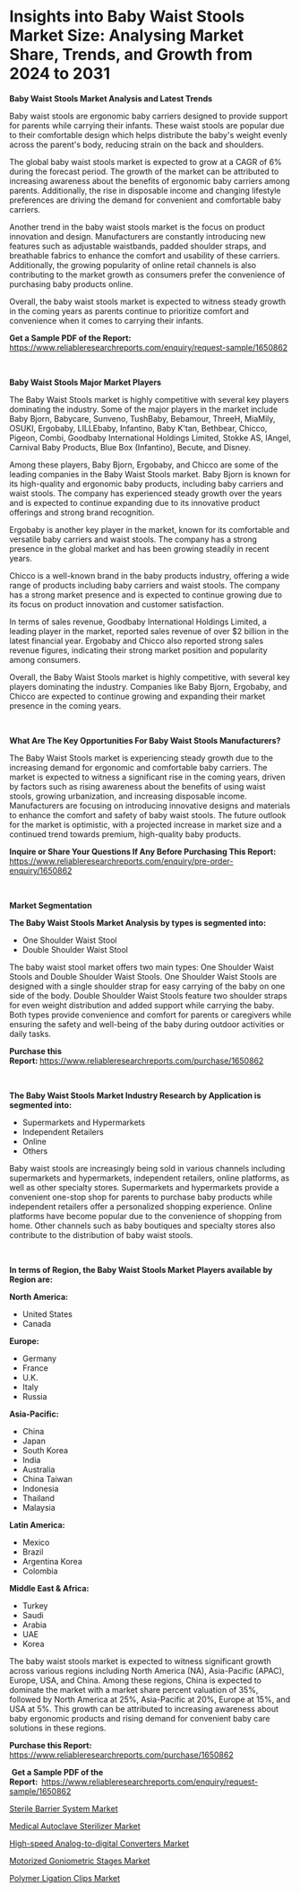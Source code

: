 <p><h1>Insights into Baby Waist Stools Market Size: Analysing Market Share, Trends, and Growth from 2024 to 2031</h1></p><p><strong>Baby Waist Stools Market Analysis and Latest Trends</strong></p>
<p><p>Baby waist stools are ergonomic baby carriers designed to provide support for parents while carrying their infants. These waist stools are popular due to their comfortable design which helps distribute the baby's weight evenly across the parent's body, reducing strain on the back and shoulders.</p><p>The global baby waist stools market is expected to grow at a CAGR of 6% during the forecast period. The growth of the market can be attributed to increasing awareness about the benefits of ergonomic baby carriers among parents. Additionally, the rise in disposable income and changing lifestyle preferences are driving the demand for convenient and comfortable baby carriers.</p><p>Another trend in the baby waist stools market is the focus on product innovation and design. Manufacturers are constantly introducing new features such as adjustable waistbands, padded shoulder straps, and breathable fabrics to enhance the comfort and usability of these carriers. Additionally, the growing popularity of online retail channels is also contributing to the market growth as consumers prefer the convenience of purchasing baby products online.</p><p>Overall, the baby waist stools market is expected to witness steady growth in the coming years as parents continue to prioritize comfort and convenience when it comes to carrying their infants.</p></p>
<p><strong>Get a Sample PDF of the Report:&nbsp;</strong> <a href="https://www.reliableresearchreports.com/enquiry/request-sample/1650862">https://www.reliableresearchreports.com/enquiry/request-sample/1650862</a></p>
<p>&nbsp;</p>
<p><strong>Baby Waist Stools Major Market Players</strong></p>
<p><p>The Baby Waist Stools market is highly competitive with several key players dominating the industry. Some of the major players in the market include Baby Bjorn, Babycare, Sunveno, TushBaby, Bebamour, ThreeH, MiaMily, OSUKI, Ergobaby, LILLEbaby, Infantino, Baby K'tan, Bethbear, Chicco, Pigeon, Combi, Goodbaby International Holdings Limited, Stokke AS, IAngel, Carnival Baby Products, Blue Box (Infantino), Becute, and Disney.</p><p>Among these players, Baby Bjorn, Ergobaby, and Chicco are some of the leading companies in the Baby Waist Stools market. Baby Bjorn is known for its high-quality and ergonomic baby products, including baby carriers and waist stools. The company has experienced steady growth over the years and is expected to continue expanding due to its innovative product offerings and strong brand recognition.</p><p>Ergobaby is another key player in the market, known for its comfortable and versatile baby carriers and waist stools. The company has a strong presence in the global market and has been growing steadily in recent years.</p><p>Chicco is a well-known brand in the baby products industry, offering a wide range of products including baby carriers and waist stools. The company has a strong market presence and is expected to continue growing due to its focus on product innovation and customer satisfaction.</p><p>In terms of sales revenue, Goodbaby International Holdings Limited, a leading player in the market, reported sales revenue of over $2 billion in the latest financial year. Ergobaby and Chicco also reported strong sales revenue figures, indicating their strong market position and popularity among consumers.</p><p>Overall, the Baby Waist Stools market is highly competitive, with several key players dominating the industry. Companies like Baby Bjorn, Ergobaby, and Chicco are expected to continue growing and expanding their market presence in the coming years.</p></p>
<p>&nbsp;</p>
<p><strong>What Are The Key Opportunities For Baby Waist Stools Manufacturers?</strong></p>
<p><p>The Baby Waist Stools market is experiencing steady growth due to the increasing demand for ergonomic and comfortable baby carriers. The market is expected to witness a significant rise in the coming years, driven by factors such as rising awareness about the benefits of using waist stools, growing urbanization, and increasing disposable income. Manufacturers are focusing on introducing innovative designs and materials to enhance the comfort and safety of baby waist stools. The future outlook for the market is optimistic, with a projected increase in market size and a continued trend towards premium, high-quality baby products.</p></p>
<p><strong>Inquire or Share Your Questions If Any Before Purchasing This Report:</strong> <a href="https://www.reliableresearchreports.com/enquiry/pre-order-enquiry/1650862">https://www.reliableresearchreports.com/enquiry/pre-order-enquiry/1650862</a></p>
<p>&nbsp;</p>
<p><strong>Market Segmentation</strong></p>
<p><strong>The Baby Waist Stools Market Analysis by types is segmented into:</strong></p>
<p><ul><li>One Shoulder Waist Stool</li><li>Double Shoulder Waist Stool</li></ul></p>
<p><p>The baby waist stool market offers two main types: One Shoulder Waist Stools and Double Shoulder Waist Stools. One Shoulder Waist Stools are designed with a single shoulder strap for easy carrying of the baby on one side of the body. Double Shoulder Waist Stools feature two shoulder straps for even weight distribution and added support while carrying the baby. Both types provide convenience and comfort for parents or caregivers while ensuring the safety and well-being of the baby during outdoor activities or daily tasks.</p></p>
<p><strong>Purchase this Report:&nbsp;</strong><a href="https://www.reliableresearchreports.com/purchase/1650862">https://www.reliableresearchreports.com/purchase/1650862</a></p>
<p>&nbsp;</p>
<p><strong>The Baby Waist Stools Market Industry Research by Application is segmented into:</strong></p>
<p><ul><li>Supermarkets and Hypermarkets</li><li>Independent Retailers</li><li>Online</li><li>Others</li></ul></p>
<p><p>Baby waist stools are increasingly being sold in various channels including supermarkets and hypermarkets, independent retailers, online platforms, as well as other specialty stores. Supermarkets and hypermarkets provide a convenient one-stop shop for parents to purchase baby products while independent retailers offer a personalized shopping experience. Online platforms have become popular due to the convenience of shopping from home. Other channels such as baby boutiques and specialty stores also contribute to the distribution of baby waist stools.</p></p>
<p>&nbsp;</p>
<p><strong>In terms of Region, the Baby Waist Stools Market Players available by Region are:</strong></p>
<p>
    <p> <strong> North America: </strong>
        <ul>
            <li>United States</li>
            <li>Canada</li>
        </ul>
        </p> 
    <p> <strong> Europe: </strong>
        <ul>
            <li>Germany</li>
            <li>France</li>
            <li>U.K.</li>
            <li>Italy</li>
            <li>Russia</li>
        </ul>
        </p> 
    <p> <strong> Asia-Pacific: </strong>
        <ul>
            <li>China</li>
            <li>Japan</li>
            <li>South Korea</li>
            <li>India</li>
            <li>Australia</li>
            <li>China Taiwan</li>
            <li>Indonesia</li>
            <li>Thailand</li>
            <li>Malaysia</li>
        </ul>
        </p> 
    <p> <strong> Latin America: </strong>
        <ul>
            <li>Mexico</li>
            <li>Brazil</li>
            <li>Argentina Korea</li>
            <li>Colombia</li>
        </ul>
        </p> 
    <p> <strong> Middle East & Africa: </strong>
        <ul>
            <li>Turkey</li>
            <li>Saudi</li>
            <li>Arabia</li>
            <li>UAE</li>
            <li>Korea</li>
        </ul>
    </p>
    </p>
<p><p>The baby waist stools market is expected to witness significant growth across various regions including North America (NA), Asia-Pacific (APAC), Europe, USA, and China. Among these regions, China is expected to dominate the market with a market share percent valuation of 35%, followed by North America at 25%, Asia-Pacific at 20%, Europe at 15%, and USA at 5%. This growth can be attributed to increasing awareness about baby ergonomic products and rising demand for convenient baby care solutions in these regions.</p></p>
<p><strong>Purchase this Report: </strong><a href="https://www.reliableresearchreports.com/purchase/1650862">https://www.reliableresearchreports.com/purchase/1650862</a></p>
<p>&nbsp;<strong>Get a Sample PDF of the Report:&nbsp;&nbsp;</strong><a href="https://www.reliableresearchreports.com/enquiry/request-sample/1650862">https://www.reliableresearchreports.com/enquiry/request-sample/1650862</a></p>
<p><strong></strong></p>
<p><p><a href="https://medium.com/@alexanderfranklin766/sterile-barrier-system-nbsp-market-focuses-on-market-share-size-and-projected-forecast-till-2031-105f53dafe56">Sterile Barrier System Market</a></p><p><a href="https://medium.com/@alexanderfranklin766/medical-autoclave-sterilizer-market-exploring-market-share-market-trends-and-future-growth-1f27616a959b">Medical Autoclave Sterilizer Market</a></p><p><a href="https://github.com/okotobwrhuteie/Market-Research-Report-List-1/blob/main/high-speed-analog-to-digital-converters-market.md">High-speed Analog-to-digital Converters Market</a></p><p><a href="https://github.com/ashepherd82/Market-Research-Report-List-3/blob/main/motorized-goniometric-stages-market.md">Motorized Goniometric Stages Market</a></p><p><a href="https://medium.com/@alexanderfranklin766/polymer-ligation-clips-market-size-reveals-the-best-marketing-channels-in-global-industry-444ba4b86e4e">Polymer Ligation Clips Market</a></p></p>